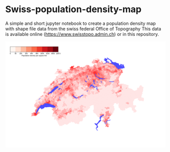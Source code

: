 # Swiss-population-density-map

A simple and short jupyter notebook to create a population density map with shape file data from the swiss federal Office of Topography
This data is available online (https://www.swisstopo.admin.ch) or in this repository.



![](swiss_map.png)
